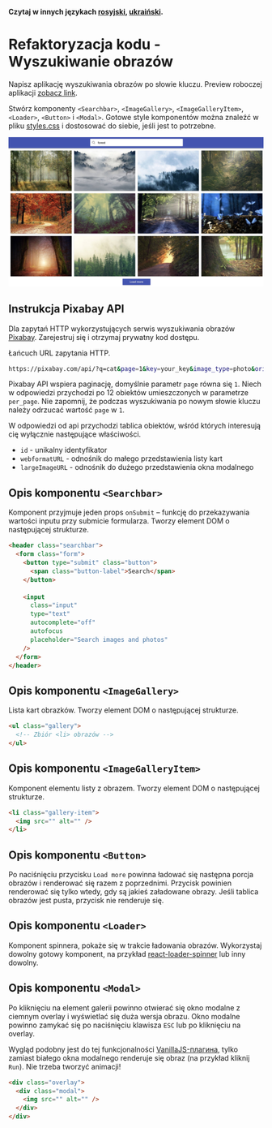 **Czytaj w innych językach [rosyjski](README.md), [ukraiński](README.ua.md).**

# Refaktoryzacja kodu - Wyszukiwanie obrazów

Napisz aplikację wyszukiwania obrazów po słowie kluczu. Preview roboczej
aplikacji
[zobacz link](https://drive.google.com/file/d/1oXCGyiq4uKwW0zzraZLKk4lh3voBlBzZ/view?usp=sharing).

Stwórz komponenty `<Searchbar>`, `<ImageGallery>`, `<ImageGalleryItem>`,
`<Loader>`, `<Button>` i `<Modal>`. Gotowe style komponentów można znaleźć w
pliku [styles.css](./styles.css) i dostosować do siebie, jeśli jest to
potrzebne.

![preview](./mockup/preview.jpg)

## Instrukcja Pixabay API

Dla zapytań HTTP wykorzystujących serwis wyszukiwania obrazów
[Pixabay](https://pixabay.com/api/docs/). Zarejestruj się i otrzymaj prywatny
kod dostępu.

Łańcuch URL zapytania HTTP.

```bash
https://pixabay.com/api/?q=cat&page=1&key=your_key&image_type=photo&orientation=horizontal&per_page=12
```

Pixabay API wspiera paginację, domyślnie parametr `page` równa się `1`. Niech w
odpowiedzi przychodzi po 12 obiektów umieszczonych w parametrze `per_page`. Nie
zapomnij, że podczas wyszukiwania po nowym słowie kluczu należy odrzucać wartość
`page` w `1`.

W odpowiedzi od api przychodzi tablica obiektów, wśród których interesują cię
wyłącznie następujące właściwości.

- `id` - unikalny identyfikator
- `webformatURL` - odnośnik do małego przedstawienia listy kart
- `largeImageURL` - odnośnik do dużego przedstawienia okna modalnego

## Opis komponentu `<Searchbar>`

Komponent przyjmuje jeden props `onSubmit` – funkcję do przekazywania wartości
inputu przy submicie formularza. Tworzy element DOM o następującej strukturze.

```html
<header class="searchbar">
  <form class="form">
    <button type="submit" class="button">
      <span class="button-label">Search</span>
    </button>

    <input
      class="input"
      type="text"
      autocomplete="off"
      autofocus
      placeholder="Search images and photos"
    />
  </form>
</header>
```

## Opis komponentu `<ImageGallery>`

Lista kart obrazków. Tworzy element DOM o następującej strukturze.

```html
<ul class="gallery">
  <!-- Zbiór <li> obrazów -->
</ul>
```

## Opis komponentu `<ImageGalleryItem>`

Komponent elementu listy z obrazem. Tworzy element DOM o następującej
strukturze.

```html
<li class="gallery-item">
  <img src="" alt="" />
</li>
```

## Opis komponentu `<Button>`

Po naciśnięciu przycisku `Load more` powinna ładować się następna porcja obrazów
i renderować się razem z poprzednimi. Przycisk powinien renderować się tylko
wtedy, gdy są jakieś załadowane obrazy. Jeśli tablica obrazów jest pusta,
przycisk nie renderuje się.

## Opis komponentu `<Loader>`

Komponent spinnera, pokaże się w trakcie ładowania obrazów. Wykorzystaj dowolny
gotowy komponent, na przykład
[react-loader-spinner](https://github.com/mhnpd/react-loader-spinner) lub inny
dowolny.

## Opis komponentu `<Modal>`

Po kliknięciu na element galerii powinno otwierać się okno modalne z ciemnym
overlay i wyświetlać się duża wersja obrazu. Okno modalne powinno zamykać się po
naciśnięciu klawisza `ESC` lub po kliknięciu na overlay.

Wygląd podobny jest do tej funkcjonalności
[VanillaJS-плагина](https://basiclightbox.electerious.com/), tylko zamiast
białego okna modalnego renderuje się obraz (na przykład kliknij `Run`). Nie
trzeba tworzyć animacji!

```html
<div class="overlay">
  <div class="modal">
    <img src="" alt="" />
  </div>
</div>
```
